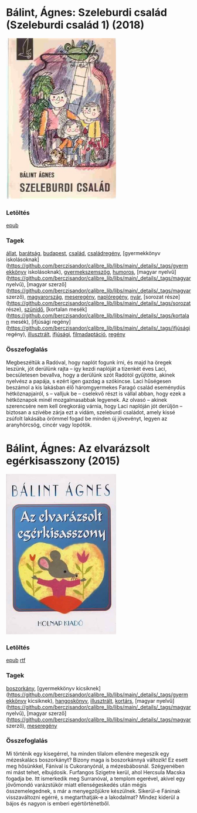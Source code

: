 # <a name="id_161">Bálint, Ágnes: Szeleburdi család (Szeleburdi család 1) (2018)</a>
<img src="https://github.com/BercziSandor/calibre_lib/raw/main/libs/main/Balint%2C%20Agnes/Szeleburdi%20csalad%20%28161%29/cover.jpg" alt="cover" width="300"/>

### Letöltés
[epub](https://github.com/BercziSandor/calibre_lib/raw/main/libs/main/Balint%2C%20Agnes/Szeleburdi%20csalad%20%28161%29/Szeleburdi%20csalad%20-%20Balint%2C%20Agnes.epub)

### Tagek
[állat](https://github.com/berczisandor/calibre_lib/libs/main/_details/_tags/állat), [barátság](https://github.com/berczisandor/calibre_lib/libs/main/_details/_tags/barátság), [budapest](https://github.com/berczisandor/calibre_lib/libs/main/_details/_tags/budapest), [család](https://github.com/berczisandor/calibre_lib/libs/main/_details/_tags/család), [családregény](https://github.com/berczisandor/calibre_lib/libs/main/_details/_tags/családregény), [gyermekkönyv iskolásoknak](https://github.com/berczisandor/calibre_lib/libs/main/_details/_tags/gyermekkönyv iskolásoknak), [gyermekszemszög](https://github.com/berczisandor/calibre_lib/libs/main/_details/_tags/gyermekszemszög), [humoros](https://github.com/berczisandor/calibre_lib/libs/main/_details/_tags/humoros), [magyar nyelvű](https://github.com/berczisandor/calibre_lib/libs/main/_details/_tags/magyar nyelvű), [magyar szerző](https://github.com/berczisandor/calibre_lib/libs/main/_details/_tags/magyar szerző), [magyarország](https://github.com/berczisandor/calibre_lib/libs/main/_details/_tags/magyarország), [meseregény](https://github.com/berczisandor/calibre_lib/libs/main/_details/_tags/meseregény), [naplóregény](https://github.com/berczisandor/calibre_lib/libs/main/_details/_tags/naplóregény), [nyár](https://github.com/berczisandor/calibre_lib/libs/main/_details/_tags/nyár), [sorozat része](https://github.com/berczisandor/calibre_lib/libs/main/_details/_tags/sorozat része), [szünidő](https://github.com/berczisandor/calibre_lib/libs/main/_details/_tags/szünidő), [kortalan mesék](https://github.com/berczisandor/calibre_lib/libs/main/_details/_tags/kortalan mesék), [ifjúsági regény](https://github.com/berczisandor/calibre_lib/libs/main/_details/_tags/ifjúsági regény), [illusztrált](https://github.com/berczisandor/calibre_lib/libs/main/_details/_tags/illusztrált), [ifjúsági](https://github.com/berczisandor/calibre_lib/libs/main/_details/_tags/ifjúsági), [filmadaptáció](https://github.com/berczisandor/calibre_lib/libs/main/_details/_tags/filmadaptáció), [regény](https://github.com/berczisandor/calibre_lib/libs/main/_details/_tags/regény)

### Összefoglalás
<div>
<p>Megbeszéltük a Radóval, hogy naplót fogunk írni, és majd ha öregek leszünk, jót derülünk rajta – így kezdi naplóját a tizenkét éves Laci, becsületesen bevallva, hogy a derülünk szót Radótól gyűjtötte, akinek nyelvész a papája, s ezért igen gazdag a szókincse. Laci hűségesen beszámol a kis lakásban élő háromgyermekes Faragó család eseménydús hétköznapjairól, s – valljuk be – cselekvő részt is vállal abban, hogy ezek a hétköznapok minél mozgalmasabbak legyenek. Az olvasó – akinek szerencsére nem kell öregkoráig várnia, hogy Laci naplóján jót derüljön – biztosan a szívébe zárja ezt a vidám, szeleburdi családot, amely kissé zsúfolt lakásába örömmel fogad be minden új jövevényt, legyen az aranyhörcsög, cincér vagy lopótök.</p></div>


# <a name="id_534">Bálint, Ágnes: Az elvarázsolt egérkisasszony (2015)</a>
<img src="https://github.com/BercziSandor/calibre_lib/raw/main/libs/main/Balint%2C%20Agnes/Az%20elvarazsolt%20egerkisasszony%20%28534%29/cover.jpg" alt="cover" width="300"/>

### Letöltés
[epub](https://github.com/BercziSandor/calibre_lib/raw/main/libs/main/Balint%2C%20Agnes/Az%20elvarazsolt%20egerkisasszony%20%28534%29/Az%20elvarazsolt%20egerkisasszony%20-%20Balint%2C%20Agnes.epub) 
 [rtf](https://github.com/BercziSandor/calibre_lib/raw/main/libs/main/Balint%2C%20Agnes/Az%20elvarazsolt%20egerkisasszony%20%28534%29/Az%20elvarazsolt%20egerkisasszony%20-%20Balint%2C%20Agnes.rtf)

### Tagek
[boszorkány](https://github.com/berczisandor/calibre_lib/libs/main/_details/_tags/boszorkány), [gyermekkönyv kicsiknek](https://github.com/berczisandor/calibre_lib/libs/main/_details/_tags/gyermekkönyv kicsiknek), [hangoskönyv](https://github.com/berczisandor/calibre_lib/libs/main/_details/_tags/hangoskönyv), [illusztrált](https://github.com/berczisandor/calibre_lib/libs/main/_details/_tags/illusztrált), [kortárs](https://github.com/berczisandor/calibre_lib/libs/main/_details/_tags/kortárs), [magyar nyelvű](https://github.com/berczisandor/calibre_lib/libs/main/_details/_tags/magyar nyelvű), [magyar szerző](https://github.com/berczisandor/calibre_lib/libs/main/_details/_tags/magyar szerző), [meseregény](https://github.com/berczisandor/calibre_lib/libs/main/_details/_tags/meseregény)

### Összefoglalás
<div>
<p>Mi történik egy kisegérrel, ha minden tilalom ellenére megeszik egy mézeskalács boszorkányt? Bizony maga is boszorkánnyá változik! Ez esett meg hősünkkel, Fánival is Cukoranyónál, a mézesbábosnál. Szégyenében mi mást tehet, elbujdosik. Furfangos Szigetre kerül, ahol Hercsula Macska fogadja be. Itt ismerkedik meg Surranóval, a templom egerével, akivel egy jövőmondó varázstükör miatt ellenségeskedés után mégis összemelegednek, s már a menyegzőjükre készülnek. Sikerül-e Fáninak visszaváltozni egérré, s megtarthatják-e a lakodalmat? Mindez kiderül a bájos és nagyon is emberi egértörténetből.</p></div>


